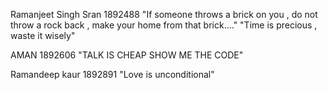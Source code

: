 Ramanjeet Singh Sran
1892488
"If someone throws a brick on you , do not throw a rock back , make your home from that brick...."
"Time is precious , waste it wisely"

AMAN 1892606 "TALK IS CHEAP SHOW ME THE CODE"               

Ramandeep kaur
1892891
"Love is unconditional"
